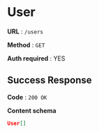 # User

**URL** : `/users`

**Method** : `GET`

**Auth required** : YES

## Success Response

**Code** : `200 OK`

**Content schema**

```json
User[]
```
